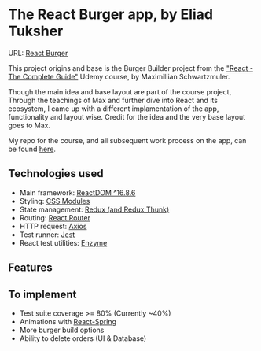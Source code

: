 # The React Burger app, by Eliad Tuksher

URL: [React Burger](https://react-burger-builder-cc7b1.firebaseapp.com/)

This project origins and base is the Burger Builder project from the ["React - The Complete Guide"](https://www.udemy.com/react-the-complete-guide-incl-redux/) Udemy course, by Maximillian Schwartzmuler.

Though the main idea and base layout are part of the course project, Through the teachings of Max and further dive into React and its ecosystem, I came up with a different implamentation of the app, functionality and layout wise. Credit for the idea and the very base layout goes to Max.
 
My repo for the course, and all subsequent work process on the app, can be found [here](https://github.com/EliTu/React-The-Complete-Guide-Couse-Repo). 

## Technologies used

- Main framework: [ReactDOM ^16.8.6](https://reactjs.org/)
- Styling: [CSS Modules](https://github.com/css-modules/css-modules)
- State management: [Redux (and Redux Thunk)](https://github.com/reduxjs/redux)
- Routing: [React Router](https://github.com/ReactTraining/react-router)
- HTTP request: [Axios](https://github.com/axios/axios)
- Test runner: [Jest](https://github.com/facebook/jest)
- React test utilities: [Enzyme](https://github.com/airbnb/enzyme)

## Features 

## To implement

- Test suite coverage >= 80% (Currently ~40%)
- Animations with [React-Spring](https://www.react-spring.io/)
- More burger build options
- Ability to delete orders (UI & Database)